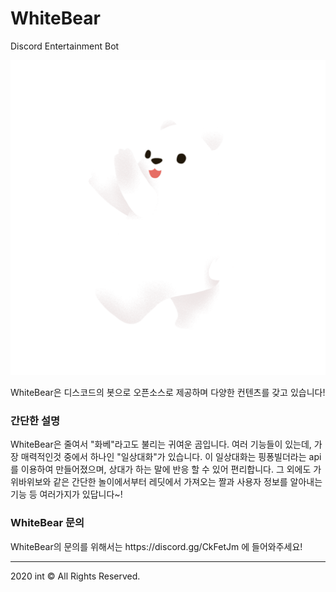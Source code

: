 # WhiteBear

Discord Entertainment Bot

<img src="/WhiteBear.png">

WhiteBear은 디스코드의 봇으로 오픈소스로 제공하며 다양한 컨텐츠를 갖고 있습니다!

<h3> 간단한 설명 </h3>
WhiteBear은 줄여서 "화베"라고도 불리는 귀여운 곰입니다.
여러 기능들이 있는데, 가장 매력적인것 중에서 하나인 "일상대화"가 있습니다.
이 일상대화는 핑퐁빌더라는 api를 이용하여 만들어졌으며, 상대가 하는 말에 반응 할 수 있어 편리합니다.
그 외에도 가위바위보와 같은 간단한 놀이에서부터 레딧에서 가져오는 짤과 사용자 정보를 알아내는 기능 등 여러가지가 있답니다~!
  
<h3> WhiteBear 문의 </h3>
WhiteBear의 문의를 위해서는 https://discord.gg/CkFetJm 에 들어와주세요!

------------
2020 int © All Rights Reserved.
